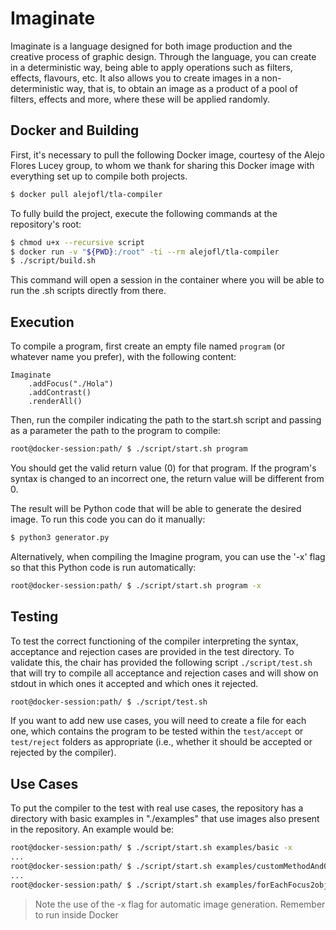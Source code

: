 # Imaginate

Imaginate is a language designed for both image production and the creative process of graphic design. Through the language, you can create in a deterministic way, being able to apply operations such as filters, effects, flavours, etc. It also allows you to create images in a non-deterministic way, that is, to obtain an image as a product of a pool of filters, effects and more, where these will be applied randomly.

## Docker and Building

First, it's necessary to pull the following Docker image, courtesy of the Alejo Flores Lucey group, to whom we thank for sharing this Docker image with everything set up to compile both projects.

```bash
$ docker pull alejofl/tla-compiler
```

To fully build the project, execute the following commands at the repository's root:

```bash
$ chmod u+x --recursive script
$ docker run -v "${PWD}:/root" -ti --rm alejofl/tla-compiler
$ ./script/build.sh
```

This command will open a session in the container where you will be able to run the .sh scripts directly from there.

## Execution

To compile a program, first create an empty file named `program` (or whatever name you prefer), with the following content:
```Imaginate
Imaginate
    .addFocus("./Hola")
    .addContrast()
    .renderAll()
```

Then, run the compiler indicating the path to the start.sh script and passing as a parameter the path to the program to compile:


```bash
root@docker-session:path/ $ ./script/start.sh program
```

You should get the valid return value (0) for that program. If the program's syntax is changed to an incorrect one, the return value will be different from 0.

The result will be Python code that will be able to generate the desired image. To run this code you can do it manually:

```bash
$ python3 generator.py
```
Alternatively, when compiling the Imagine program, you can use the '-x' flag so that this Python code is run automatically:
```bash
root@docker-session:path/ $ ./script/start.sh program -x
```

## Testing

To test the correct functioning of the compiler interpreting the syntax, acceptance and rejection cases are provided in the test directory. To validate this, the chair has provided the following script `./script/test.sh` that will try to compile all acceptance and rejection cases and will show on stdout in which ones it accepted and which ones it rejected.

```bash
root@docker-session:path/ $ ./script/test.sh
```

If you want to add new use cases, you will need to create a file for each one, which contains the program to be tested within the `test/accept` or `test/reject` folders as appropriate (i.e., whether it should be accepted or rejected by the compiler).

## Use Cases

To put the compiler to the test with real use cases, the repository has a directory with basic examples in "./examples" that use images also present in the repository. An example would be:

```bash
root@docker-session:path/ $ ./script/start.sh examples/basic -x
...
root@docker-session:path/ $ ./script/start.sh examples/customMethodAndObjects -x 
...
root@docker-session:path/ $ ./script/start.sh examples/forEachFocus2objects -x
```

> Note the use of the -x flag for automatic image generation.
> Remember to run inside Docker
